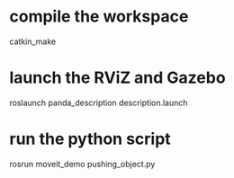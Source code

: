 # compile the workspace
catkin_make

# launch the RViZ and Gazebo
roslaunch panda_description description.launch

# run the python script
rosrun moveit_demo pushing_object.py
